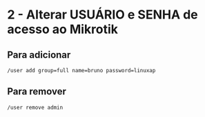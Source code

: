 # 2 - Alterar USUÁRIO e SENHA de acesso ao Mikrotik

 
## Para adicionar
```
/user add group=full name=bruno password=linuxap
```
   
 
## Para remover
```
/user remove admin
```